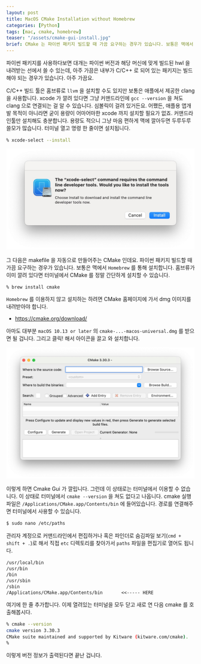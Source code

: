 ```yaml
---
layout: post
title: MacOS CMake Installation without Homebrew
categories: [Python]
tags: [mac, cmake, homebrew]
teaser: "/assets/cmake-gui-install.jpg"
brief: CMake 는 파이썬 패키지 빌드할 때 가끔 요구하는 경우가 있습니다. 보통은 맥에서 Homebrew 를 통해 설치하는데, Homebrew 를 사용하지 않고도 설치할 수 있습니다. 맥용 CMake 를 내려받은 뒤 paths 에 커맨드라인 툴을 등록해주면 됩니다.
---
```


파이썬 패키지를 사용하다보면 대개는 파이썬 버전과 해당 머신에 맞게 빌드된 hwl 을 내려받는 선에서 쓸 수 있는데, 아주 가끔은 내부가 C/C++ 로 되어 있는 패키지는 빌드해야 되는 경우가 있습니다. 아주 가끔요.

C/C++ 빌드 툴은 홈브류로 `llvm` 을 설치할 수도 있지만 보통은 애플에서 제공한 clang 을 사용합니다. xcode 가 깔려 있다면 그냥 커맨드라인에 `gcc --version` 을 쳐도 clang 으로 연결되는 걸 알 수 있습니다. 심볼릭이 걸려 있거든요. 어쨌든, 애플용 앱개발 목적이 아니라면 굳이 용량이 어마어마한 xcode 까지 설치할 필요가 없죠. 커맨드라인툴만 설치해도 충분합니다. 용량도 적으니 그냥 마음 편하게 맥에 깔아두면 두루두루 쓸모가 많습니다. 터미널 열고 명령 한 줄이면 설치됩니다.

```bash
% xcode-select --install
```

![Xcode Command Line Tools Install](/assets/xcode-command-line-tools-install.jpg)

그 다음은 makefile 을 자동으로 만들어주는 CMake 인데요. 파이썬 패키지 빌드할 때 가끔 요구하는 경우가 있습니다. 보통은 맥에서 `Homebrew` 를 통해 설치합니다. 홈브류가 이미 깔려 있다면 터미널에서 CMake 를 정말 간단하게 설치할 수 있습니다.

```bash
% brew install cmake
```

`Homebrew` 를 이용하지 않고 설치하는 하려면 CMake 홈페이지에 가서 dmg 이미지를 내려받아야 합니다.

* <https://cmake.org/download/>

아마도 대부분 `macOS 10.13 or later` 의 `cmake-...-macos-universal.dmg` 를 받으면 될 겁니다. 그리고 클릭! 해서 아이콘을 끌고 와 설치합니다.

![CMake GUI](/assets/cmake-gui.jpg)

이렇게 하면 Cmake Gui 가 깔립니다. 그런데 이 상태로는 터미널에서 이용할 수 없습니다. 이 상태로 터미널에서 `cmake --version` 을 쳐도 없다고 나옵니다. cmake 실행파일은 `/Applications/CMake.app/Contents/bin` 에 들어있습니다. 경로를 연결해주면 터미널에서 사용할 수 있습니다.

```bash
$ sudo nano /etc/paths
```

관리자 계정으로 커맨드라인에서 편집하거나 혹은 파인더로 숨김파일 보기(`cmd + shift + .`)로 해서 직접 `etc` 디렉토리를 찾아가서 `paths` 파일을 편집기로 열어도 됩니다.

```
/usr/local/bin
/usr/bin
/bin
/usr/sbin
/sbin
/Applications/CMake.app/Contents/bin       <<----- HERE
```

여기에 한 줄 추가합니다. 이제 열려있는 터미널을 모두 닫고 새로 연 다음 cmake 를 호출해봅시다.

```bash
% cmake --version
cmake version 3.30.3
CMake suite maintained and supported by Kitware (kitware.com/cmake).
%
```

이렇게 버전 정보가 출력된다면 끝난 겁니다.
